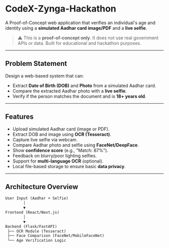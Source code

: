 # CodeX-Zynga-Hackathon

A Proof-of-Concept web application that verifies an individual's age and identity using a **simulated Aadhar card image/PDF** and a **live selfie**.

> ⚠️ This is a **proof-of-concept only**. It does not use real government APIs or data. Built for educational and hackathon purposes.

---

##  Problem Statement

Design a web-based system that can:
-  Extract **Date of Birth (DOB)** and **Photo** from a simulated Aadhar card.
-  Compare the extracted Aadhar photo with a **live selfie**.
-  Verify if the person matches the document and is **18+ years old**.

---

##  Features

-  Upload simulated Aadhar card (image or PDF).
-  Extract DOB and image using **OCR (Tesseract)**.
-  Capture live selfie via webcam.
-  Compare Aadhar photo and selfie using **FaceNet/DeepFace**.
-  Show **confidence score** (e.g., "Match: 87%").
-  Feedback on blurry/poor lighting selfies.
-  Support for **multi-language OCR** (optional).
-  Local file-based storage to ensure basic **data privacy**.

---

##  Architecture Overview

```txt
User Input (Aadhar + Selfie)
        │
        ▼
Frontend (React/Next.js)
        │
        ▼
Backend (Flask/FastAPI)
 ├── OCR Module (Tesseract)
 ├── Face Comparison (FaceNet/MobileFaceNet)
 └── Age Verification Logic
